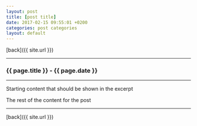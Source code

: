 ```yaml
---
layout: post
title: [post title]
date: 2017-02-15 09:55:01 +0200
categories: post categories
layout: default
---
```

[back]({{ site.url }})

* * *

### {{ page.title }} - {{ page.date }}

* * *

<!--excerpt.start-->
Starting content that should be shown in the excerpt
<!--excerpt.end-->

The rest of the content for the post

* * *

[back]({{ site.url }})
